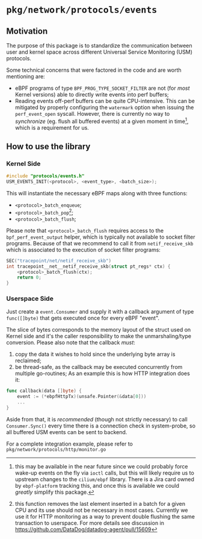 # `pkg/network/protocols/events`

## Motivation

The purpose of this package is to standardize the communication between user and
kernel space across different Universal Service Monitoring (USM) protocols.

Some technical concerns that were factored in the code and are worth mentioning are:

* eBPF programs of type `BPF_PROG_TYPE_SOCKET_FILTER` are not (for _most_ Kernel
  versions) able to directly write events into perf buffers;
* Reading events off-perf buffers can be quite CPU-intensive. This can be
mitigated by properly configuring the `watermark` option when issuing the
`perf_event_open` syscall. However, there is currently no way to _synchronize_
(eg. flush all buffered events) at a given moment in time[^1], which is a
requirement for us.

## How to use the library

### Kernel Side

```c
#include "protocols/events.h"
USM_EVENTS_INIT(<protocol>, <event_type>, <batch_size>);
```

This will instantiate the necessary eBPF maps along with three functions:
* `<protocol>_batch_enqueue`;
* `<protocol>_batch_pop`[^2];
* `<protocol>_batch_flush`;

Please note that `<protocol>_batch_flush` requires access to the
`bpf_perf_event_output` helper, which is typically not available to socket
filter programs. Because of that we recommend to call it from
`netif_receive_skb` which is associated to the execution of socket filter programs:

```c
SEC("tracepoint/net/netif_receive_skb")
int tracepoint__net__netif_receive_skb(struct pt_regs* ctx) {
    <protocol>_batch_flush(ctx);
    return 0;
}
```

### Userspace Side

Just create a `event.Consumer` and supply it with a callback argument of type
`func([]byte)` that gets executed once for every eBPF "event".

The slice of bytes corresponds to the memory layout of the struct used on Kernel
side and it's the caller responsibility to make the unmarshaling/type conversion.
Please also note that the callback *must*:
1) copy the data it wishes to hold since the underlying byte array is reclaimed;
2) be thread-safe, as the callback may be executed concurrently from multiple go-routines;
As an example this is how HTTP integration does it:

```go
func callback(data []byte) {
	event := (*ebpfHttpTx)(unsafe.Pointer(&data[0]))
	...
}
```

Aside from that, it is _recommended_ (though not strictly necessary) to call
`Consumer.Sync()` every time there is a connection check in system-probe, so
all buffered USM events can be sent to backend.

For a complete integration example, please refer to `pkg/network/protocols/http/monitor.go`

[^1]: this may be available in the near future since we could probably force
wake-up events on the fly via `ioctl` calls, but this will likely require us to
upstream changes to the `cilium/ebpf` library. There is a Jira card owned by
`ebpf-platform` tracking this, and once this is available we could _greatly_
simplify this package.

[^2]: this function removes the last element inserted in a batch for a given CPU
and its use should not be necessary in most cases. Currently we use it for HTTP
monitoring as a way to prevent double flushing the same transaction to userspace.
For more details see discussion in https://github.com/DataDog/datadog-agent/pull/15609

